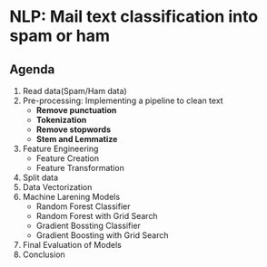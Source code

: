 # NLP: Mail text classification into spam or ham 
## Agenda
 1. Read data(Spam/Ham data)   
 2. Pre-processing: Implementing a pipeline to clean text    
     - **Remove punctuation**   
     - **Tokenization**   
     - **Remove stopwords**    
     - **Stem and Lemmatize**    
 3. Feature Engineering     
     - Feature Creation   
     - Feature Transformation    
 4. Split data  
 5. Data Vectorization   
 6. Machine Larening Models   
     - Random Forest Classifier   
     - Random Forest with Grid Search   
     - Gradient Bossting Classifier  
     - Gradient Boosting with Grid Search   
 7. Final Evaluation of Models    
 8. Conclusion     
 
